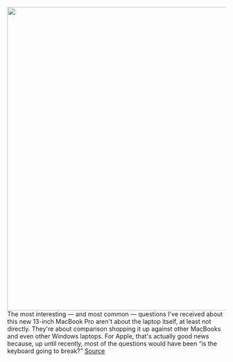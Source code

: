 <img src='https://cdn.vox-cdn.com/thumbor/aYJ5Bmhj69xf6PVVOTa8UKSI10U=/0x0:2040x1360/1200x675/filters:focal(860x723:1186x1049)/cdn.vox-cdn.com/uploads/chorus_image/image/66790314/dbohn_200506_4012_0031.0.jpg' width='700px' /><br/>
The most interesting — and most common — questions I've received about this new 13-inch MacBook Pro aren't about the laptop itself, at least not directly. They're about comparison shopping it up against other MacBooks and even other Windows laptops. For Apple, that's actually good news because, up until recently, most of the questions would have been “is the keyboard going to break?”
<a href='https://www.theverge.com/21256520/apple-13-inch-macbook-pro-2020-review-keyboard-specs-price-features'> Source <a/>